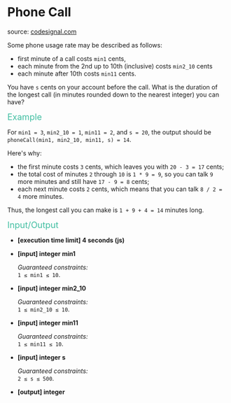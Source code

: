 <h1>Phone Call</h1>
<p>source: <a href="https://www.codesignal.com/">codesignal.com</a>
<div class="markdown"><p>Some phone usage rate may be described as follows:</p>
<ul>
<li>first minute of a call costs <code>min1</code> cents,</li>
<li>each minute from the 2nd up to 10th (inclusive) costs <code>min2_10</code> cents</li>
<li>each minute after 10th costs <code>min11</code> cents.</li>
</ul>
<p>You have <code>s</code> cents on your account before the call. What is the duration of the longest call (in minutes rounded down to the nearest integer) you can have?</p>
<p><span style="color:#44BFA3;font-size:1.4em">Example</span></p>
<p>For <code>min1 = 3</code>, <code>min2_10 = 1</code>, <code>min11 = 2</code>, and <code>s = 20</code>, the output should be<br>
<code>phoneCall(min1, min2_10, min11, s) = 14</code>.</p>
<p>Here's why:</p>
<ul>
<li>the first minute costs <code>3</code> cents, which leaves you with <code>20 - 3 = 17</code> cents;</li>
<li>the total cost of minutes <code>2</code> through <code>10</code> is <code>1 * 9 = 9</code>, so you can talk <code>9</code> more minutes and still have <code>17 - 9 = 8</code> cents;</li>
<li>each next minute costs <code>2</code> cents, which means that you can talk <code>8 / 2 = 4</code> more minutes.</li>
</ul>
<p>Thus, the longest call you can make is <code>1 + 9 + 4 = 14</code> minutes long.</p>
<p><span style="color:#44BFA3;font-size:1.4em">Input/Output</span></p>
<ul>
<li>
<p><strong>[execution time limit] 4 seconds (js)</strong></p>
</li>
<li>
<p><strong>[input] integer min1</strong></p>
<p><em>Guaranteed constraints:</em><br>
<code>1 ≤ min1 ≤ 10</code>.</p>
</li>
<li>
<p><strong>[input] integer min2_10</strong></p>
<p><em>Guaranteed constraints:</em><br>
<code>1 ≤ min2_10 ≤ 10</code>.</p>
</li>
<li>
<p><strong>[input] integer min11</strong></p>
<p><em>Guaranteed constraints:</em><br>
<code>1 ≤ min11 ≤ 10</code>.</p>
</li>
<li>
<p><strong>[input] integer s</strong></p>
<p><em>Guaranteed constraints:</em><br>
<code>2 ≤ s ≤ 500</code>.</p>
</li>
<li>
<p><strong>[output] integer</strong></p>
</li>
</ul>
</div>
